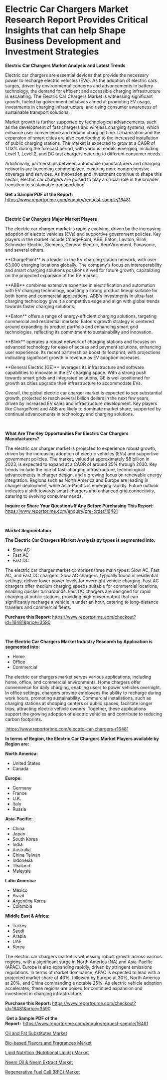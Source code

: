 <p><h1>Electric Car Chargers Market Research Report Provides Critical Insights that can help Shape Business Development and Investment Strategies</h1></p><p><strong>Electric Car Chargers Market Analysis and Latest Trends</strong></p>
<p><p>Electric car chargers are essential devices that provide the necessary power to recharge electric vehicles (EVs). As the adoption of electric cars surges, driven by environmental concerns and advancements in battery technology, the demand for efficient and accessible charging infrastructure is escalating. The Electric Car Chargers Market is witnessing significant growth, fueled by government initiatives aimed at promoting EV usage, investments in charging infrastructure, and rising consumer awareness of sustainable transport solutions.</p><p>Market growth is further supported by technological advancements, such as the development of fast chargers and wireless charging systems, which enhance user convenience and reduce charging time. Urbanization and the expansion of smart cities are also contributing to the increased installation of public charging stations. The market is expected to grow at a CAGR of 1.03% during the forecast period, with various models emerging, including Level 1, Level 2, and DC fast chargers catering to different consumer needs.</p><p>Additionally, partnerships between automobile manufacturers and charging networks are becoming commonplace, ensuring more comprehensive coverage and services. As innovation and investment continue to shape this sector, electric car chargers are poised to play a crucial role in the broader transition to sustainable transportation.</p></p>
<p><strong>Get a Sample PDF of the Report:&nbsp;</strong> <a href="https://www.reportprime.com/enquiry/request-sample/16481?utm_campaign=3447&utm_medium=2&utm_source=Github&utm_content=ia&utm_term=17032025&utm_id=electric-car-chargers">https://www.reportprime.com/enquiry/request-sample/16481</a></p>
<p>&nbsp;</p>
<p><strong>Electric Car Chargers Major Market Players</strong></p>
<p><p>The electric car charger market is rapidly evolving, driven by the increasing adoption of electric vehicles (EVs) and supportive government policies. Key players in the market include ChargePoint, ABB, Eaton, Leviton, Blink, Schneider Electric, Siemens, General Electric, AeroVironment, Panasonic, and several others.</p><p>**ChargePoint** is a leader in the EV charging station network, with over 63,000 charging locations globally. The company's focus on interoperability and smart charging solutions positions it well for future growth, capitalizing on the projected expansion of the EV market. </p><p>**ABB** combines extensive expertise in electrification and automation with EV charging technology, boasting a strong product lineup suitable for both home and commercial applications. ABB's investments in ultra-fast charging technology give it a competitive edge and align with global trends towards faster charging solutions.</p><p>**Eaton** offers a range of energy-efficient charging solutions, targeting commercial and residential markets. Eaton's growth strategy is centered around expanding its product portfolio and enhancing smart grid technologies, reflecting its commitment to sustainability and innovation.</p><p>**Blink** operates a robust network of charging stations and focuses on advanced technology for ease of access and payment solutions, enhancing user experience. Its recent partnerships boost its footprint, with projections indicating significant growth in revenue as EV adoption increases.</p><p>**General Electric (GE)** leverages its infrastructure and software capabilities to innovate in the EV charging space. With a strong push towards smart grids and integrated solutions, GE is well-positioned for growth as cities upgrade their infrastructure to accommodate EVs.</p><p>Overall, the global electric car charger market is expected to see substantial growth, projected to reach several billion dollars in the next few years, driven by increased EV sales and infrastructure development. Key players like ChargePoint and ABB are likely to dominate market share, supported by continual advancements in technology and charging solutions.</p></p>
<p>&nbsp;</p>
<p><strong>What Are The Key Opportunities For Electric Car Chargers Manufacturers?</strong></p>
<p><p>The electric car charger market is projected to experience robust growth, driven by the increasing adoption of electric vehicles (EVs) and supportive government policies. The market, valued at approximately $8 billion in 2023, is expected to expand at a CAGR of around 25% through 2030. Key trends include the rise of fast-charging infrastructure, technological advancements in charger design, and a growing focus on renewable energy integration. Regions such as North America and Europe are leading in charger deployment, while Asia-Pacific is emerging rapidly. Future outlook indicates a shift towards smart chargers and enhanced grid connectivity, catering to evolving consumer needs.</p></p>
<p><strong>Inquire or Share Your Questions If Any Before Purchasing This Report:</strong> <a href="https://www.reportprime.com/enquiry/pre-order/16481?utm_campaign=3447&utm_medium=2&utm_source=Github&utm_content=ia&utm_term=17032025&utm_id=electric-car-chargers">https://www.reportprime.com/enquiry/pre-order/16481</a></p>
<p>&nbsp;</p>
<p><strong>Market Segmentation</strong></p>
<p><strong>The Electric Car Chargers Market Analysis by types is segmented into:</strong></p>
<p><ul><li>Slow AC</li><li>Fast AC</li><li>Fast DC</li></ul></p>
<p><p>The electric car charger market comprises three main types: Slow AC, Fast AC, and Fast DC chargers. Slow AC chargers, typically found in residential settings, deliver lower power levels for overnight vehicle charging. Fast AC chargers offer medium charging speeds suitable for commercial locations, enabling quicker turnarounds. Fast DC chargers are designed for rapid charging at public stations, providing high power output that can significantly recharge a vehicle in under an hour, catering to long-distance travelers and commercial fleets.</p></p>
<p><strong>Purchase this Report:&nbsp;</strong><a href="https://www.reportprime.com/checkout?id=16481&price=3590&utm_campaign=3447&utm_medium=2&utm_source=Github&utm_content=ia&utm_term=17032025&utm_id=electric-car-chargers">https://www.reportprime.com/checkout?id=16481&price=3590</a></p>
<p>&nbsp;</p>
<p><strong>The Electric Car Chargers Market Industry Research by Application is segmented into:</strong></p>
<p><ul><li>Home</li><li>Office</li><li>Commercial</li></ul></p>
<p><p>The electric car chargers market serves various applications, including home, office, and commercial environments. Home chargers offer convenience for daily charging, enabling users to power vehicles overnight. In office settings, chargers provide employees the ability to recharge during work hours, promoting sustainability. Commercial installations, such as charging stations at shopping centers or public spaces, facilitate longer trips, attracting electric vehicle owners. Together, these applications support the growing adoption of electric vehicles and contribute to reducing carbon footprints.</p></p>
<p><a href="https://www.reportprime.com/electric-car-chargers-r16481?utm_campaign=3447&utm_medium=2&utm_source=Github&utm_content=ia&utm_term=17032025&utm_id=electric-car-chargers">&nbsp;https://www.reportprime.com/electric-car-chargers-r16481</a></p>
<p><strong>In terms of Region, the Electric Car Chargers Market Players available by Region are:</strong></p>
<p>
    <p> <strong> North America: </strong>
        <ul>
            <li>United States</li>
            <li>Canada</li>
        </ul>
        </p> 
    <p> <strong> Europe: </strong>
        <ul>
            <li>Germany</li>
            <li>France</li>
            <li>U.K.</li>
            <li>Italy</li>
            <li>Russia</li>
        </ul>
        </p> 
    <p> <strong> Asia-Pacific: </strong>
        <ul>
            <li>China</li>
            <li>Japan</li>
            <li>South Korea</li>
            <li>India</li>
            <li>Australia</li>
            <li>China Taiwan</li>
            <li>Indonesia</li>
            <li>Thailand</li>
            <li>Malaysia</li>
        </ul>
        </p> 
    <p> <strong> Latin America: </strong>
        <ul>
            <li>Mexico</li>
            <li>Brazil</li>
            <li>Argentina Korea</li>
            <li>Colombia</li>
        </ul>
        </p> 
    <p> <strong> Middle East & Africa: </strong>
        <ul>
            <li>Turkey</li>
            <li>Saudi</li>
            <li>Arabia</li>
            <li>UAE</li>
            <li>Korea</li>
        </ul>
    </p>
    </p>
<p><p>The electric car chargers market is witnessing robust growth across various regions, with a significant surge in North America (NA) and Asia-Pacific (APAC). Europe is also expanding rapidly, driven by stringent emissions regulations. In terms of market dominance, APAC is expected to lead with a projected market share of 40%, followed by Europe at 30%, North America at 20%, and China commanding a notable 25%. As electric vehicle adoption accelerates, these regions are poised for continued expansion and investment in charging infrastructure.</p></p>
<p><strong>Purchase this Report: </strong><a href="https://www.reportprime.com/checkout?id=16481&price=3590&utm_campaign=3447&utm_medium=2&utm_source=Github&utm_content=ia&utm_term=17032025&utm_id=electric-car-chargers">https://www.reportprime.com/checkout?id=16481&price=3590</a></p>
<p>&nbsp;<strong>Get a Sample PDF of the Report:&nbsp;&nbsp;</strong><a href="https://www.reportprime.com/enquiry/request-sample/16481?utm_campaign=3447&utm_medium=2&utm_source=Github&utm_content=ia&utm_term=17032025&utm_id=electric-car-chargers">https://www.reportprime.com/enquiry/request-sample/16481</a></p>
<p><strong></strong></p>
<p><p><a href="https://www.linkedin.com/pulse/assessing-oil-fat-substitutes-market-segmentation-type-ajjle?utm_campaign=3447&utm_medium=2&utm_source=Github&utm_content=ia&utm_term=17032025&utm_id=electric-car-chargers">Oil and Fat Substitutes Market</a></p><p><a href="https://www.linkedin.com/pulse/projected-cagr-91-bio-based-flavors-fragrances-market-report-ehwxe?utm_campaign=3447&utm_medium=2&utm_source=Github&utm_content=ia&utm_term=17032025&utm_id=electric-car-chargers">Bio-based Flavors and Fragrances Market</a></p><p><a href="https://www.linkedin.com/pulse/projected-market-revenue-lipid-nutrition-nutritional-lipids-mwc2e?utm_campaign=3447&utm_medium=2&utm_source=Github&utm_content=ia&utm_term=17032025&utm_id=electric-car-chargers">Lipid Nutrition (Nutritional Lipids) Market</a></p><p><a href="https://www.linkedin.com/pulse/state-neem-oil-extract-market-projected-growth-cagr-542025-2032-zqohe?utm_campaign=3447&utm_medium=2&utm_source=Github&utm_content=ia&utm_term=17032025&utm_id=electric-car-chargers">Neem Oil & Neem Extract Market</a></p><p><a href="https://www.linkedin.com/pulse/regenerative-fuel-cell-rfc-industry-forecast-report-npivc?utm_campaign=3447&utm_medium=2&utm_source=Github&utm_content=ia&utm_term=17032025&utm_id=electric-car-chargers">Regenerative Fuel Cell (RFC) Market</a></p></p>